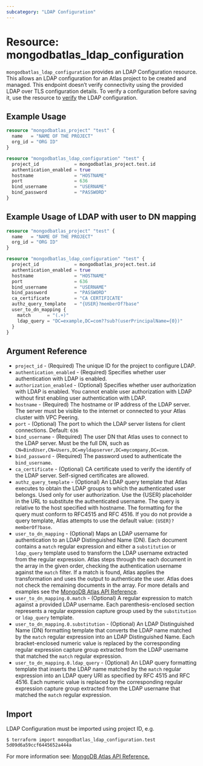 ```yaml
---
subcategory: "LDAP Configuration"
---
```


# Resource: mongodbatlas_ldap_configuration

`mongodbatlas_ldap_configuration` provides an LDAP Configuration resource. This allows an LDAP configuration for an Atlas project to be created and managed. This endpoint doesn’t verify connectivity using the provided LDAP over TLS configuration details. To verify a configuration before saving it, use the resource to [verify](https://github.com/mongodb/terraform-provider-mongodbatlas/blob/master/docs/resources/ldap_verify.md) the LDAP configuration.

## Example Usage

```terraform
resource "mongodbatlas_project" "test" {
  name   = "NAME OF THE PROJECT"
  org_id = "ORG ID"
}

resource "mongodbatlas_ldap_configuration" "test" {
  project_id             = mongodbatlas_project.test.id
  authentication_enabled = true
  hostname               = "HOSTNAME"
  port                   = 636
  bind_username          = "USERNAME"
  bind_password          = "PASSWORD"
}
```

## Example Usage of LDAP with user to DN mapping

```terraform
resource "mongodbatlas_project" "test" {
  name   = "NAME OF THE PROJECT"
  org_id = "ORG ID"
}

resource "mongodbatlas_ldap_configuration" "test" {
  project_id             = mongodbatlas_project.test.id
  authentication_enabled = true
  hostname               = "HOSTNAME"
  port                   = 636
  bind_username          = "USERNAME"
  bind_password          = "PASSWORD"
  ca_certificate         = "CA CERTIFICATE"
  authz_query_template   = "{USER}?memberOf?base"
  user_to_dn_mapping {
    match      = "(.+)"
    ldap_query = "DC=example,DC=com??sub?(userPrincipalName={0})"
  }
}
```

## Argument Reference

* `project_id` - (Required) The unique ID for the project to configure LDAP.
* `authentication_enabled` - (Required) Specifies whether user authentication with LDAP is enabled.
* `authorization_enabled` - (Optional) Specifies whether user authorization with LDAP is enabled. You cannot enable user authorization with LDAP without first enabling user authentication with LDAP.
* `hostname` - (Required) The hostname or IP address of the LDAP server. The server must be visible to the internet or connected to your Atlas cluster with VPC Peering.
* `port` - (Optional) The port to which the LDAP server listens for client connections. Default: `636`
* `bind_username` - (Required) The user DN that Atlas uses to connect to the LDAP server. Must be the full DN, such as `CN=BindUser,CN=Users,DC=myldapserver,DC=mycompany,DC=com`.
* `bind_password` - (Required) The password used to authenticate the `bind_username`.
* `ca_certificate` - (Optional) CA certificate used to verify the identify of the LDAP server. Self-signed certificates are allowed.
* `authz_query_template` - (Optional) An LDAP query template that Atlas executes to obtain the LDAP groups to which the authenticated user belongs. Used only for user authorization. Use the {USER} placeholder in the URL to substitute the authenticated username. The query is relative to the host specified with hostname. The formatting for the query must conform to RFC4515 and RFC 4516. If you do not provide a query template, Atlas attempts to use the default value: `{USER}?memberOf?base`.
* `user_to_dn_mapping` - (Optional) Maps an LDAP username for authentication to an LDAP Distinguished Name (DN). Each document contains a `match` regular expression and either a `substitution` or `ldap_query` template used to transform the LDAP username extracted from the regular expression. Atlas steps through the each document in the array in the given order, checking the authentication username against the `match` filter. If a match is found, Atlas applies the transformation and uses the output to authenticate the user. Atlas does not check the remaining documents in the array. For more details and examples see the [MongoDB Atlas API Reference](https://docs.atlas.mongodb.com/reference/api/ldaps-configuration-save/).
* `user_to_dn_mapping.0.match` - (Optional) A regular expression to match against a provided LDAP username. Each parenthesis-enclosed section represents a regular expression capture group used by the `substitution` or `ldap_query` template.
* `user_to_dn_mapping.0.substitution` - (Optional) An LDAP Distinguished Name (DN) formatting template that converts the LDAP name matched by the `match` regular expression into an LDAP Distinguished Name. Each bracket-enclosed numeric value is replaced by the corresponding regular expression capture group extracted from the LDAP username that matched the `match` regular expression.
* `user_to_dn_mapping.0.ldap_query` - (Optional) An LDAP query formatting template that inserts the LDAP name matched by the `match` regular expression into an LDAP query URI as specified by RFC 4515 and RFC 4516. Each numeric value is replaced by the corresponding regular expression capture group extracted from the LDAP username that matched the `match` regular expression.

## Import

LDAP Configuration must be imported using project ID, e.g.

```
$ terraform import mongodbatlas_ldap_configuration.test 5d09d6a59ccf6445652a444a
```

For more information see: [MongoDB Atlas API Reference.](https://docs.atlas.mongodb.com/reference/api/ldaps-configuration-save)
